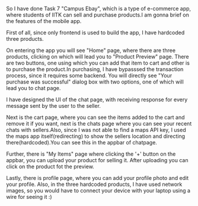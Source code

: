 So I have done Task 7 "Campus Ebay", which is a type of e-commerce app, where students of IITK can sell and purchase products.I am gonna brief on the features of the mobile app.

First of all, since only frontend is used to build the app, I have hardcoded three products.

On entering the app you will see "Home" page, where there are three products, clicking on which will lead you to "Product Preview" page. There are two buttons, one using which you can add that item to cart and other is to purchase the product.In purchasing, I have bypasssed the transaction process, since it requires some backend. You will directly see "Your purchase was successful" dialog box with two options, one of which will lead you to chat page.

I have designed the UI of the chat page, with receiving response for every message sent by the user to the seller.

Next is the cart page, where you can see the items added to the cart and remove it if you want, next is the chats page where you can see your recent chats with sellers.Also, since I was not able to find a maps API key, I used the maps app itself(redirecting) to show the sellers location and directing there(hardcoded).You can see this in the appbar of chatpage.

Further, there is "My Items" page where clicking the '+' button on the appbar, you can upload your product for selling it. After uploading you can click on the product fot the preview.

Lastly, there is profile page, where you can add your profile photo and edit your profile. 
 
 
Also, in the three hardcoded products, I have used network images, so you would have to connect your device with your laptop using a wire for seeing it :)

